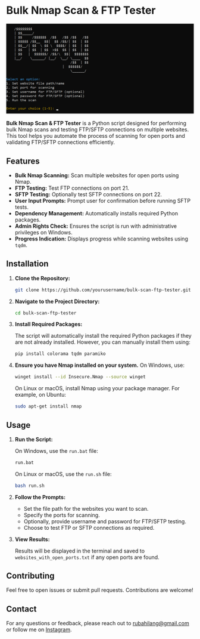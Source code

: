 # Bulk Nmap Scan & FTP Tester

![Image Preview](image.png)

**Bulk Nmap Scan & FTP Tester** is a Python script designed for performing bulk Nmap scans and testing FTP/SFTP connections on multiple websites. This tool helps you automate the process of scanning for open ports and validating FTP/SFTP connections efficiently.

## Features

- **Bulk Nmap Scanning:** Scan multiple websites for open ports using Nmap.
- **FTP Testing:** Test FTP connections on port 21.
- **SFTP Testing:** Optionally test SFTP connections on port 22.
- **User Input Prompts:** Prompt user for confirmation before running SFTP tests.
- **Dependency Management:** Automatically installs required Python packages.
- **Admin Rights Check:** Ensures the script is run with administrative privileges on Windows.
- **Progress Indication:** Displays progress while scanning websites using `tqdm`.

## Installation

1. **Clone the Repository:**

    ```bash
    git clone https://github.com/yourusername/bulk-scan-ftp-tester.git
    ```

2. **Navigate to the Project Directory:**

    ```bash
    cd bulk-scan-ftp-tester
    ```

3. **Install Required Packages:**

    The script will automatically install the required Python packages if they are not already installed. However, you can manually install them using:

    ```bash
    pip install colorama tqdm paramiko
    ```

4. **Ensure you have Nmap installed on your system.** On Windows, use:

    ```bash
    winget install --id Insecure.Nmap --source winget
    ```

    On Linux or macOS, install Nmap using your package manager. For example, on Ubuntu:

    ```bash
    sudo apt-get install nmap
    ```

## Usage

1. **Run the Script:**

    On Windows, use the `run.bat` file:

    ```bash
    run.bat
    ```

    On Linux or macOS, use the `run.sh` file:

    ```bash
    bash run.sh
    ```

2. **Follow the Prompts:**

    - Set the file path for the websites you want to scan.
    - Specify the ports for scanning.
    - Optionally, provide username and password for FTP/SFTP testing.
    - Choose to test FTP or SFTP connections as required.

3. **View Results:**

    Results will be displayed in the terminal and saved to `websites_with_open_ports.txt` if any open ports are found.

## Contributing

Feel free to open issues or submit pull requests. Contributions are welcome!

## Contact

For any questions or feedback, please reach out to [rubahilang@gmail.com](mailto:rubahilang@gmail.com) or follow me on [Instagram](https://instagram.com/rubahilang).
